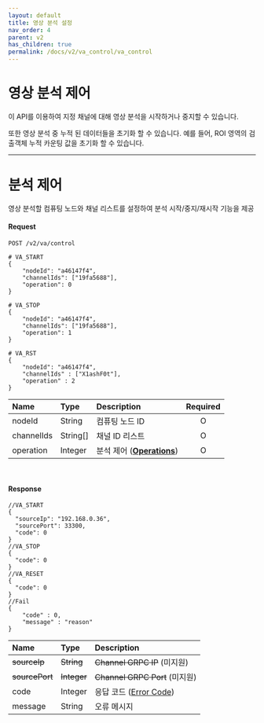 ```yaml
---
layout: default
title: 영상 분석 설정
nav_order: 4
parent: v2
has_children: true
permalink: /docs/v2/va_control/va_control
---
```


# 영상 분석 제어

이 API를 이용하여 지정 채널에 대해 영상 분석을 시작하거나 중지할 수 있습니다.

또한 영상 분석 중 누적 된 데이터들을 초기화 할 수 있습니다. 예를 들어, ROI 영역의 검출객체 누적 카운팅 값을 초기화 할 수 있습니다.

------------------------
# 분석 제어

영상 분석할 컴퓨팅 노드와 채널 리스트를 설정하여 분석 시작/중지/재시작 기능을 제공

#### Request

```
POST /v2/va/control

# VA_START
{
    "nodeId": "a46147f4",
    "channelIds": ["19fa5688"],
    "operation": 0
}

# VA_STOP
{
    "nodeId": "a46147f4",
    "channelIds": ["19fa5688"],
    "operation": 1
}

# VA_RST
{
    "nodeId": "a46147f4",
    "channelIds" : ["X1ashF0t"],
    "operation" : 2
}
```

| Name | Type | Description | Required |
| :---- | :---- |:---- |:----: |
| nodeId | String | 컴퓨팅 노드 ID | O |
| channelIds | String[] | 채널 ID 리스트 | O |
| operation | Integer | 분석 제어 (**[Operations](/docs/v2/models.md#operations)**) | O |

<br>

#### Response
```
//VA_START
{
  "sourceIp": "192.168.0.36",
  "sourcePort": 33300,
  "code": 0
}
//VA_STOP
{
  "code": 0
}
//VA_RESET
{
  "code": 0
}
//Fail
{
    "code" : 0,
    "message" : "reason"
}

```

| Name | Type | Description |
| :---- | :---- |:---- |
| ~~sourceIp~~ | ~~String~~ | ~~Channel GRPC IP~~ (미지원) |
| ~~sourcePort~~ | ~~Integer~~ | ~~Channel GRPC Port~~ (미지원) |
| code | Integer | 응답 코드 ([Error Code](models.md#error-code)) |
| message | String | 오류 메시지 |

<br>
